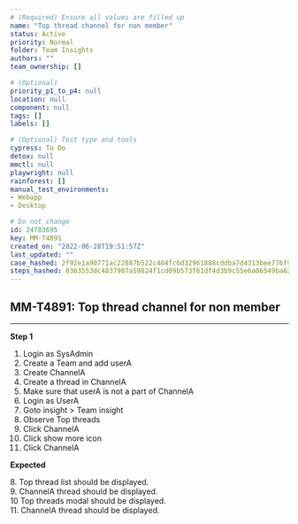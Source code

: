 ```yaml
---
# (Required) Ensure all values are filled up
name: "Top thread channel for non member"
status: Active
priority: Normal
folder: Team Insights
authors: ""
team_ownership: []

# (Optional)
priority_p1_to_p4: null
location: null
component: null
tags: []
labels: []

# (Optional) Test type and tools
cypress: To Do
detox: null
mmctl: null
playwright: null
rainforest: []
manual_test_environments: 
- Webapp
- Desktop

# Do not change
id: 24783695
key: MM-T4891
created_on: "2022-06-28T19:51:57Z"
last_updated: ""
case_hashed: 2f92e1a90771ac22887b522c404fc6d32961888cddba7d4313bee776f9ce41fd7d31f41c715187eca37465f37a799540
steps_hashed: 0363553dc4837907a59824f1cd09b573f61df4d3b9c55e6a06549ba6256d41c9b98481789dda17c21d0255e404dd3e18
---
```


<!-- (Auto-generated) Based on frontmatter's "key" and "name" -->

## MM-T4891: Top thread channel for non member

---

**Step 1**

1. Login as SysAdmin
2. Create a Team and add userA
3. Create ChannelA
4. Create a thread in ChannelA
5. Make sure that userA is not a part of ChannelA
6. Login as UserA
7. Goto insight > Team insight 
8. Observe Top threads
9. Click ChannelA
10. Click show more icon
11. Click ChannelA

**Expected**

8\. Top thread list should be displayed.\
9\. ChannelA thread should be displayed.\
10 Top threads modal should be displayed.\
11\. ChannelA thread should be displayed.
